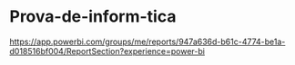 # Prova-de-inform-tica

https://app.powerbi.com/groups/me/reports/947a636d-b61c-4774-be1a-d018516bf004/ReportSection?experience=power-bi
